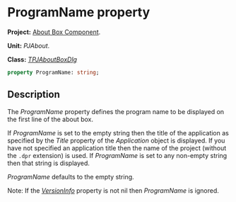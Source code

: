 # ProgramName property #

**Project:** [About Box Component](AboutBoxComponent.md).

**Unit:** _PJAbout_.

**Class:** _[TPJAboutBoxDlg](TPJAboutBoxDlg.md)_

```pascal
property ProgramName: string;
```

## Description ##

The _ProgramName_ property defines the program name to be displayed on the first line of the about box.

If _ProgramName_ is set to the empty string then the title of the application as specified by the _Title_ property of the _Application_ object is displayed. If you have not specified an application title then the name of the project (without the `.dpr` extension) is used. If _ProgramName_ is set to any non-empty string then that string is displayed.

_ProgramName_ defaults to the empty string.

Note: If the _[VersionInfo](TPJAboutBoxDlgVersionInfo.md)_ property is not nil then _ProgramName_ is ignored.